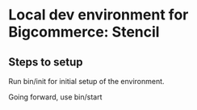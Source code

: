 # Local dev environment for Bigcommerce: Stencil

## Steps to setup

Run bin/init for initial setup of the environment.

Going forward, use bin/start
